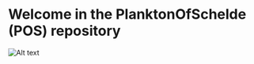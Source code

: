 # Welcome in the PlanktonOfSchelde (POS) repository






![Alt text](https://sigmaplan.be/uploads/2017/10/y86-0148-20170522-656-durmevallei-debunt.jpg)